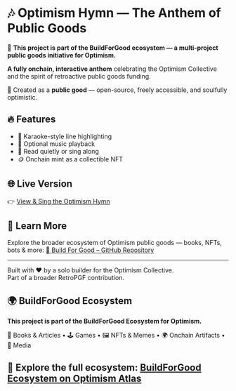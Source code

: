 # 🎶 Optimism Hymn — The Anthem of Public Goods
📌 **This project is part of the BuildForGood ecosystem — a multi-project public goods initiative for Optimism.**  

**A fully onchain, interactive anthem** celebrating the Optimism Collective and the spirit of retroactive public goods funding.

🧡 Created as a **public good** — open-source, freely accessible, and soulfully optimistic.

## 🔥 Features
- 🎤 Karaoke-style line highlighting
- 🎼 Optional music playback
- 🧘 Read quietly or sing along
- 🪙 Onchain mint as a collectible NFT

## 🌐 Live Version
👉 [View & Sing the Optimism Hymn](https://stephanschwab.github.io/Optimism-Hymn/)

## 🧠 Learn More
Explore the broader ecosystem of Optimism public goods — books, NFTs, bots & more:
[📘 Build For Good – GitHub Repository](https://github.com/stephanschwab/build-for-good)

---

Built with ❤️ by a solo builder for the Optimism Collective.  
Part of a broader RetroPGF contribution.

## 🌍 BuildForGood Ecosystem  
**This project is part of the BuildForGood Ecosystem for Optimism.**  

📖 Books & Articles • 🕹 Games • 🖼 NFTs & Memes • 🌍 Onchain Artifacts • 🎥 Media  

🔗 Explore the full ecosystem: [BuildForGood Ecosystem on Optimism Atlas](https://atlas.optimism.io/profile/organizations/BuildForGood%20Ecosystem)
---
